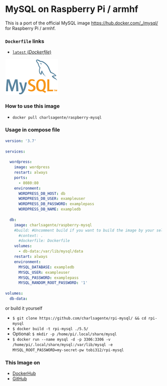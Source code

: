 # MySQL on Raspberry Pi / armhf

This is a port of the official MySQL image https://hub.docker.com/_/mysql/ for Raspberry Pi / armhf.

###  `Dockerfile` links
-	[`latest` (*Dockerfile*)](https://github.com/charlsagente/rpi-mysql/blob/master/5.5/Dockerfile)

![logo](https://raw.githubusercontent.com/docker-library/docs/master/mysql/logo.png)

### How to use this image
* ``` docker pull charlsagente/raspberry-mysql ```

### Usage in compose file
```yaml
version: '3.7'

services:

  wordpress:
    image: wordpress
    restart: always
    ports:
      - 8080:80
    environment:
      WORDPRESS_DB_HOST: db
      WORDPRESS_DB_USER: exampleuser
      WORDPRESS_DB_PASSWORD: examplepass
      WORDPRESS_DB_NAME: exampledb

  db:
    image: charlsagente/raspberry-mysql
    #build: #Uncomment build if you want to build the image by your self
      #context: .
      #dockerfile: Dockerfile
    volumes:
      - db-data:/var/lib/mysql/data
    restart: always
    environment:
      MYSQL_DATABASE: exampledb
      MYSQL_USER: exampleuser
      MYSQL_PASSWORD: examplepass
      MYSQL_RANDOM_ROOT_PASSWORD: '1'

volumes:
  db-data:
```

or build it yourself
* ``` $ git clone https://github.com/charlsagente/rpi-mysql/ && cd rpi-mysql ```
* ``` $ docker build -t rpi-mysql ./5.5/ ```
* Optional: ``` $ mkdir -p /home/pi/.local/share/mysql ```
* ``` $ docker run --name mysql -d -p 3306:3306 -v /home/pi/.local/share/mysql:/var/lib/mysql -e MYSQL_ROOT_PASSWORD=my-secret-pw tobi312/rpi-mysql ```



### This Image on
* [DockerHub](https://hub.docker.com/r/charlsagente/raspberry-mysql)
* [GitHub](https://github.com/charlsagente/rpi-mysql/)
